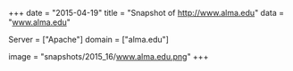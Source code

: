 
+++
date = "2015-04-19"
title = "Snapshot of http://www.alma.edu"
data = "www.alma.edu"

Server = ["Apache"]
domain = ["alma.edu"]

  image = "snapshots/2015_16/www.alma.edu.png"
+++
#
